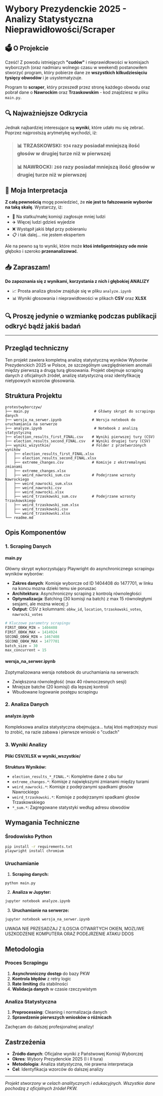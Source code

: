 # Wybory Prezydenckie 2025 - Analizy Statystyczna Nieprawidłowości/Scraper

## 🗳️ O Projekcie

Cześć! Z powodu istniejących **"cudów"** i nieprawidłowości w komisjach wyborczych (oraz nadmiaru wolnego czasu w weekend) postanowiłem stworzyć program, który pobierze dane ze **wszystkich kilkudziesięciu tysięcy obwodów** i je usystematyzuje.

Program to **scraper**, który przeszedł przez stronę każdego obwodu oraz pobrał dane o **Nawrockim** oraz **Trzaskowskim** - kod znajdziesz w pliku `main.py`.

## 🔍 Najważniejsze Odkrycia

Jednak najbardziej interesujące są **wyniki**, które udało mu się zebrać. Poprzez najprostszą arytmetykę wychodzi, iż:

> ### 📊 **TRZASKOWSKI**: `934` razy posiadał **mniejszą ilość głosów** w drugiej turze niż w pierwszej
> ### 📊 **NAWROCKI**: `260` razy posiadał **mniejszą ilość głosów** w drugiej turze niż w pierwszej

## 💭 Moja Interpretacja

**Z całą pewnością** mogę powiedzieć, że **nie jest to fałszowanie wyborów na taką skalę**. Wystarczy, iż:
- 🚢 Na statku/małej komisji zagłosuje mniej ludzi
- ✈️ Więcej ludzi gdzieś wyjedzie 
- ❌ Wystąpił jakiś błąd przy pobieraniu 
- 📋 i tak dalej... nie jestem ekspertem

Ale na pewno są to wyniki, które może **ktoś inteligentniejszy ode mnie** głęboko i szeroko **przenanalizować**.

## 📥 Zapraszam!

**Do zapoznania się z wynikami, korzystania z nich i głębokiej ANALIZY**
- 📈 Prosta analiza głosów znajduje się w pliku `analyze.ipynb`
- 📊 Wyniki głosowania i nieprawidłowości w plikach **CSV** oraz **XLSX**

## 🔍 Proszę jedynie o wzmiankę podczas publikacji odkryć bądź jakiś badań

---
## Przegląd techniczny
Ten projekt zawiera kompletną analizę statystyczną wyników Wyborów Prezydenckich 2025 w Polsce, ze szczególnym uwzględnieniem anomalii między pierwszą a drugą turą głosowania. Projekt obejmuje scraping danych z oficjalnych źródeł, analizę statystyczną oraz identyfikację nietypowych wzorców głosowania.

## Struktura Projektu

```
protestwyborczyw/
├── main.py                              # Główny skrypt do scrapingu danych
├── wersja_na_serwer.ipynb              # Wersja notebook do uruchamiania na serwerze
├── analyze.ipynb                        # Notebook z analizą statystyczną
├── election_results_first_FINAL.csv    # Wyniki pierwszej tury (CSV)
├── election_results_second_FINAL.csv   # Wyniki drugiej tury (CSV)
├── wyniki_wszystkie/                   # Folder z przetworzonych wyników
│   ├── election_results_first_FINAL.xlsx
│   ├── election_results_second_FINAL.xlsx
│   ├── extreme_changes.csv             # Komisje z ekstremalnymi zmianami
│   ├── extreme_changes.xlsx
│   ├── weird_nawrocki_sum.csv          # Podejrzane wzrosty Nawrockiego
│   ├── weird_nawrocki_sum.xlsx
│   ├── weird_nawrocki.csv
│   ├── weird_nawrocki.xlsx
│   ├── weird_trzaskowski_sum.csv       # Podejrzane wzrosty Trzaskowskiego
│   ├── weird_trzaskowski_sum.xlsx
│   ├── weird_trzaskowski.csv
│   └── weird_trzaskowski.xlsx
└── readme.md
```

## Opis Komponentów

### 1. Scraping Danych

#### main.py
Główny skrypt wykorzystujący Playwright do asynchronicznego scrapingu wyników wyborów:
- **Zakres danych**: Komisje wyborcze od ID 1404408 do 1477701, w linku na koncu mozna dzieki temu sie poruszac
- **Architektura**: Asynchroniczny scraping z kontrolą równoległości
- **Optymalizacja**: Batching (30 komisji na batch) z max 15 równoległymi sesjami, ale mozna wiecej ;)
- **Output**: CSV z kolumnami: `obkw_id`, `location`, `trzaskowski_votes`, `nawrocki_votes`

```python
# Kluczowe parametry scrapingu
FIRST_OBKW_MIN = 1404408
FIRST_OBKW_MAX = 1414924  
SECOND_OBKW_MIN = 1467408
SECOND_OBKW_MAX = 1477701
batch_size = 30
max_concurrent = 15
```

#### wersja_na_serwer.ipynb
Zoptymalizowana wersja notebook do uruchamiania na serwerach:
- Zwiększona równoległość (max 40 równoczesnych sesji)
- Mniejsze batche (20 komisji) dla lepszej kontroli
- Wbudowane logowanie postępu scrapingu

### 2. Analiza Danych

#### analyze.ipynb  
Kompleksowa analiza statystyczna obejmująca... tutaj ktoś mądrzejszy musi to zrobić, na razie zabawa i pierwsze wnioski o "cudach"

### 3. Wyniki Analizy

#### Pliki CSV/XLSX w wyniki_wszystkie/

**Struktura Wyników:**
- `election_results_*_FINAL.*`: Kompletne dane z obu tur
- `extreme_changes.*`: Komisje z największymi zmianami między turami  
- `weird_nawrocki.*`: Komisje z podejrzanymi spadkami głosów Nawrockiego
- `weird_trzaskowski.*`: Komisje z podejrzanymi spadkami głosów Trzaskowskiego
- `*_sum.*`: Zagregowane statystyki według adresu obwodów



## Wymagania Techniczne

### Środowisko Python
```bash
pip install -r requirements.txt
playwright install chromium
```


### Uruchamianie

1. **Scraping danych:**
```bash
python main.py
```

2. **Analiza w Jupyter:**
```bash
jupyter notebook analyze.ipynb
```

3. **Uruchamianie na serwerze:**
```bash
jupyter notebook wersja_na_serwer.ipynb
```

UWAGA NIE PRZESADZAJ Z ILOSCIA OTWARTYCH OKIEN, MOZLIWE USZKODZENIE KOMPUTERA ORAZ PODEJRZENIE ATAKU DDOS 
## Metodologia

### Proces Scrapingu
1. **Asynchroniczny dostęp** do bazy PKW
2. **Kontrola błędów** z retry logic
3. **Rate limiting** dla stabilności
4. **Walidacja danych** w czasie rzeczywistym

### Analiza Statystyczna
1. **Preprocessing**: Cleaning i normalizacja danych
2. **Sprawdzenie pierwszych wniosków o różnicach**

Zachęcam do dalszej profesjonalnej analizy!

## Zastrzeżenia

- **Źródło danych**: Oficjalne wyniki z Państwowej Komisji Wyborczej
- **Okres**: Wybory Prezydenckie 2025 (I i II tura)
- **Metodologia**: Analiza statystyczna, nie prawna interpretacja
- **Cel**: Identyfikacja wzorców do dalszej analizy


---
*Projekt stworzony w celach analitycznych i edukacyjnych. Wszystkie dane pochodzą z oficjalnych źródeł PKW.*